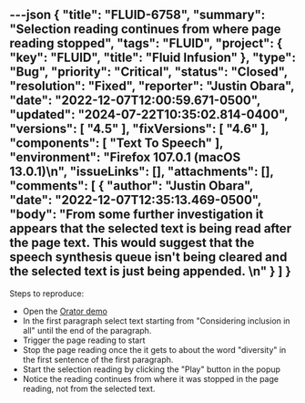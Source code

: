 ---json
{
  "title": "FLUID-6758",
  "summary": "Selection reading continues from where page reading stopped",
  "tags": "FLUID",
  "project": {
    "key": "FLUID",
    "title": "Fluid Infusion"
  },
  "type": "Bug",
  "priority": "Critical",
  "status": "Closed",
  "resolution": "Fixed",
  "reporter": "Justin Obara",
  "date": "2022-12-07T12:00:59.671-0500",
  "updated": "2024-07-22T10:35:02.814-0400",
  "versions": [
    "4.5"
  ],
  "fixVersions": [
    "4.6"
  ],
  "components": [
    "Text To Speech"
  ],
  "environment": "Firefox 107.0.1 (macOS 13.0.1)\n",
  "issueLinks": [],
  "attachments": [],
  "comments": [
    {
      "author": "Justin Obara",
      "date": "2022-12-07T12:35:13.469-0500",
      "body": "From some further investigation it appears that the selected text is being read after the page text. This would suggest that the speech synthesis queue isn't being cleared and the selected text is just being appended. \n"
    }
  ]
}
---
Steps to reproduce:

* Open the [Orator demo](https://build-infusion.fluidproject.org/demos/orator/)
* In the first paragraph select text starting from "Considering inclusion in all" until the end of the paragraph.
* Trigger the page reading to start
* Stop the page reading once the it gets to about the word "diversity" in the first sentence of the first paragraph.
* Start the selection reading by clicking the "Play" button in the popup
* Notice the reading continues from where it was stopped in the page reading, not from the selected text.

        